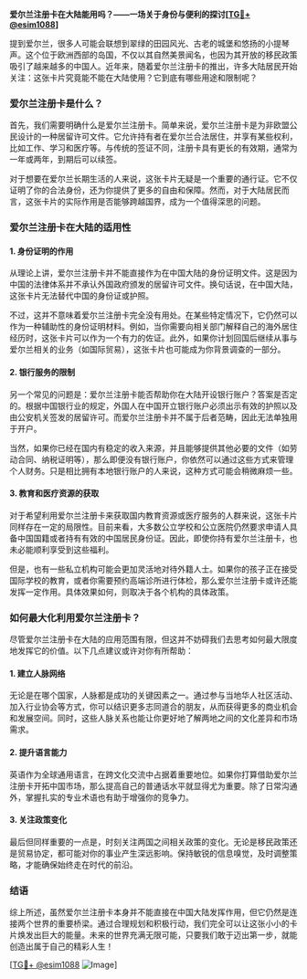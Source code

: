 **爱尔兰注册卡在大陆能用吗？——一场关于身份与便利的探讨[[TG💪+ @esim1088](https://t.me/s/esim1088)]**

提到爱尔兰，很多人可能会联想到翠绿的田园风光、古老的城堡和悠扬的小提琴声。这个位于欧洲西部的岛国，不仅以其自然美景闻名，也因为其开放的移民政策吸引了越来越多的中国人。近年来，随着爱尔兰注册卡的推出，许多大陆居民开始关注：这张卡片究竟能不能在大陆使用？它到底有哪些用途和限制呢？

### 爱尔兰注册卡是什么？

首先，我们需要明确什么是爱尔兰注册卡。简单来说，爱尔兰注册卡是为非欧盟公民设计的一种居留许可文件。它允许持有者在爱尔兰合法居住，并享有某些权利，比如工作、学习和医疗等。与传统的签证不同，注册卡具有更长的有效期，通常为一年或两年，到期后可以续签。

对于想要在爱尔兰长期生活的人来说，这张卡片无疑是一个重要的通行证。它不仅证明了你的合法身份，还为你提供了更多的自由和保障。然而，对于大陆居民而言，这张卡片的实际作用是否能够跨越国界，成为一个值得深思的问题。

### 爱尔兰注册卡在大陆的适用性

#### 1. **身份证明的作用**
从理论上讲，爱尔兰注册卡并不能直接作为在中国大陆的身份证明文件。这是因为中国的法律体系并不承认外国政府颁发的居留许可文件。换句话说，在中国大陆，这张卡片无法替代中国的身份证或护照。

不过，这并不意味着爱尔兰注册卡完全没有用处。在某些特定情况下，它仍然可以作为一种辅助性的身份证明材料。例如，当你需要向相关部门解释自己的海外居住经历时，这张卡片可以作为一个有力的佐证。此外，如果你计划回国后继续从事与爱尔兰相关的业务（如国际贸易），这张卡片也可能成为你背景调查的一部分。

#### 2. **银行服务的限制**
另一个常见的问题是：爱尔兰注册卡能否帮助你在大陆开设银行账户？答案是否定的。根据中国银行业的规定，外国人在中国开立银行账户必须出示有效的护照以及由公安机关签发的居留许可。而爱尔兰注册卡并不属于后者范畴，因此无法单独用于开户。

当然，如果你已经在国内有稳定的收入来源，并且能够提供其他必要的文件（如劳动合同、纳税证明等），那么即便没有银行账户，你依然可以通过这些方式来管理个人财务。只是相比拥有本地银行账户的人来说，这种方式可能会稍微麻烦一些。

#### 3. **教育和医疗资源的获取**
对于希望利用爱尔兰注册卡来获取国内教育资源或医疗服务的人群来说，这张卡片同样存在一定的局限性。目前来看，大多数公立学校和公立医院仍然要求申请人具备中国国籍或者持有有效的中国居民身份证。因此，即使你持有爱尔兰注册卡，也未必能顺利享受到这些福利。

但是，也有一些私立机构可能会更加灵活地对待外籍人士。如果你的孩子正在接受国际学校的教育，或者你需要预约高端诊所进行体检，那么爱尔兰注册卡或许还能发挥一定作用。具体效果如何，则取决于各个机构的具体政策。

### 如何最大化利用爱尔兰注册卡？

尽管爱尔兰注册卡在大陆的应用范围有限，但这并不妨碍我们去思考如何最大限度地发挥它的价值。以下几点建议或许对你有所帮助：

#### 1. **建立人脉网络**
无论是在哪个国家，人脉都是成功的关键因素之一。通过参与当地华人社区活动、加入行业协会等方式，你可以结识更多志同道合的朋友，从而获得更多的商业机会和发展空间。同时，这些人脉关系也能让你更好地了解两地之间的文化差异和市场需求。

#### 2. **提升语言能力**
英语作为全球通用语言，在跨文化交流中占据着重要地位。如果你打算借助爱尔兰注册卡开拓中国市场，那么提高自己的普通话水平就显得尤为重要。除了日常沟通外，掌握扎实的专业术语也有助于增强你的竞争力。

#### 3. **关注政策变化**
最后但同样重要的一点是，时刻关注两国之间相关政策的变化。无论是移民政策还是贸易协定，都可能对你的事业产生深远影响。保持敏锐的信息嗅觉，及时调整策略，才能确保始终走在时代的前沿。

### 结语

综上所述，虽然爱尔兰注册卡本身并不能直接在中国大陆发挥作用，但它仍然是连接两个世界的重要桥梁。通过合理规划和积极行动，我们完全可以让这张小小的卡片焕发出巨大的能量。未来的世界充满无限可能，只要我们敢于迈出第一步，就能创造出属于自己的精彩人生！

[[TG💪+ @esim1088](https://t.me/s/esim1088) ![Image](https://i.postimg.cc/4NQfJmqS/Snipaste-2025-05-13-00-14-12.png)]
